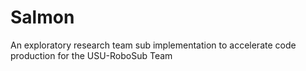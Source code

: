 # Salmon
An exploratory research team sub implementation to accelerate code production for the USU-RoboSub Team
